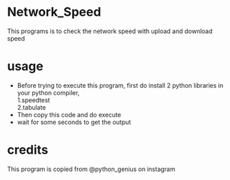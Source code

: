 # Network_Speed
This programs is to check the network speed with upload and download speed

# usage
* Before trying to execute this program, first do install 2 python libraries in your python compiler,  
1.speedtest  
2.tabulate
* Then copy this code and do execute
* wait for some seconds to get the output

# credits
This program is copied from @python_genius on instagram

